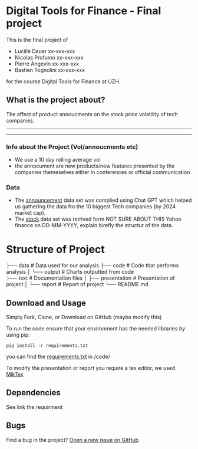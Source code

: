 # Digital Tools for Finance - Final project

This is the final project of
- Lucille Dauer  xx-xxx-xxx
- Nicolas Profumo   xx-xxx-xxx
- Pierre Angevin xx-xxx-xxx
- Bastien Tognolini xx-xxx-xxx

for the course Digital Tools for Finance at UZH.

## What is the project about?

The affect of product annoucments on the stock price volatility of tech companies.

* * *


* * *

### Info about the Project (Vol/annoucments etc) 
- We use a 10 day rolling average vol
- the annocument are new products/new features presented by the companies themeselves either in conferences or official communication

### Data
- The [announcement](https://github.com/Nicodu21/DTFF-project/blob/main/Data/Stock_Prices.xlsx) data set was complied using Chat GPT which helped us gathering the data fro  the 10 biggest Tech companies (by 2024 market cap).
- The [stock](https://github.com/Nicodu21/DTFF-project/blob/main/Data/Stock_Prices.xlsx) data set was retrived form NOT SURE ABOUT THIS Yahoo finance on DD-MM-YYYY, explain birefly the structur of the data. 

# Structure of Project


├── data                # Data used for our analysis
├── code                # Code that performs analysis
│   └── output              # Charts outputted from code             
├── text                # Documentation files
│   ├── presentation        # Presentation of project
│   └── report              # Report of project
└── README.md
	
## Download and Usage

Simply Fork, Clone, or Download on GitHub (maybe modify this)

To run the code ensure that your environment has the needed libraries by using pip:

`pip install -r requirements.txt`

you can find the [requirements.txt](https://github.com/Nicodu21/DTFF-project/blob/main/code/requirements.txt) in /code/ 

To modify the presentation or report you require a tex editor, we used [MikTex](https://miktex.org/)

## Dependencies

See link the requirment 

## Bugs

Find a bug in the project? [Open a new issue on GitHub](https://github.com/Nicodu21/DTFF-project/issues)
